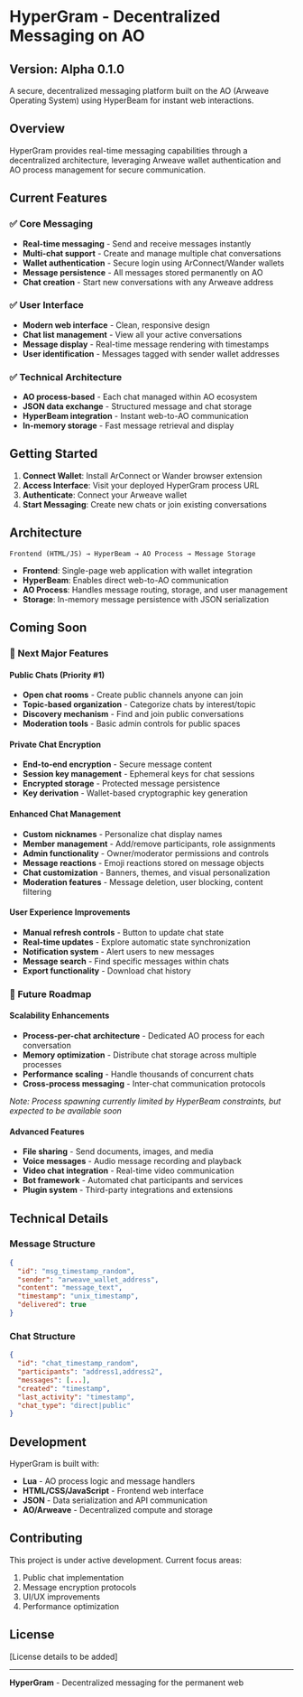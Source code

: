 # HyperGram - Decentralized Messaging on AO
## Version: Alpha 0.1.0

A secure, decentralized messaging platform built on the AO (Arweave Operating System) using HyperBeam for instant web interactions.

## Overview

HyperGram provides real-time messaging capabilities through a decentralized architecture, leveraging Arweave wallet authentication and AO process management for secure communication.

## Current Features

### ✅ Core Messaging
- **Real-time messaging** - Send and receive messages instantly
- **Multi-chat support** - Create and manage multiple chat conversations
- **Wallet authentication** - Secure login using ArConnect/Wander wallets
- **Message persistence** - All messages stored permanently on AO
- **Chat creation** - Start new conversations with any Arweave address

### ✅ User Interface
- **Modern web interface** - Clean, responsive design
- **Chat list management** - View all your active conversations
- **Message display** - Real-time message rendering with timestamps
- **User identification** - Messages tagged with sender wallet addresses

### ✅ Technical Architecture
- **AO process-based** - Each chat managed within AO ecosystem
- **JSON data exchange** - Structured message and chat storage
- **HyperBeam integration** - Instant web-to-AO communication
- **In-memory storage** - Fast message retrieval and display

## Getting Started

1. **Connect Wallet**: Install ArConnect or Wander browser extension
2. **Access Interface**: Visit your deployed HyperGram process URL
3. **Authenticate**: Connect your Arweave wallet
4. **Start Messaging**: Create new chats or join existing conversations

## Architecture

```
Frontend (HTML/JS) → HyperBeam → AO Process → Message Storage
```

- **Frontend**: Single-page web application with wallet integration
- **HyperBeam**: Enables direct web-to-AO communication
- **AO Process**: Handles message routing, storage, and user management
- **Storage**: In-memory message persistence with JSON serialization

## Coming Soon

### 🚀 Next Major Features

#### Public Chats (Priority #1)
- **Open chat rooms** - Create public channels anyone can join
- **Topic-based organization** - Categorize chats by interest/topic
- **Discovery mechanism** - Find and join public conversations
- **Moderation tools** - Basic admin controls for public spaces

#### Private Chat Encryption
- **End-to-end encryption** - Secure message content
- **Session key management** - Ephemeral keys for chat sessions
- **Encrypted storage** - Protected message persistence
- **Key derivation** - Wallet-based cryptographic key generation

#### Enhanced Chat Management
- **Custom nicknames** - Personalize chat display names
- **Member management** - Add/remove participants, role assignments
- **Admin functionality** - Owner/moderator permissions and controls
- **Message reactions** - Emoji reactions stored on message objects
- **Chat customization** - Banners, themes, and visual personalization
- **Moderation features** - Message deletion, user blocking, content filtering

#### User Experience Improvements
- **Manual refresh controls** - Button to update chat state
- **Real-time updates** - Explore automatic state synchronization
- **Notification system** - Alert users to new messages
- **Message search** - Find specific messages within chats
- **Export functionality** - Download chat history

### 🔮 Future Roadmap

#### Scalability Enhancements
- **Process-per-chat architecture** - Dedicated AO process for each conversation
- **Memory optimization** - Distribute chat storage across multiple processes  
- **Performance scaling** - Handle thousands of concurrent chats
- **Cross-process messaging** - Inter-chat communication protocols

*Note: Process spawning currently limited by HyperBeam constraints, but expected to be available soon*

#### Advanced Features
- **File sharing** - Send documents, images, and media
- **Voice messages** - Audio message recording and playback
- **Video chat integration** - Real-time video communication
- **Bot framework** - Automated chat participants and services
- **Plugin system** - Third-party integrations and extensions

## Technical Details

### Message Structure
```json
{
  "id": "msg_timestamp_random",
  "sender": "arweave_wallet_address",
  "content": "message_text",
  "timestamp": "unix_timestamp",
  "delivered": true
}
```

### Chat Structure
```json
{
  "id": "chat_timestamp_random",
  "participants": "address1,address2",
  "messages": [...],
  "created": "timestamp",
  "last_activity": "timestamp",
  "chat_type": "direct|public"
}
```

## Development

HyperGram is built with:
- **Lua** - AO process logic and message handlers
- **HTML/CSS/JavaScript** - Frontend web interface
- **JSON** - Data serialization and API communication
- **AO/Arweave** - Decentralized compute and storage

## Contributing

This project is under active development. Current focus areas:
1. Public chat implementation
2. Message encryption protocols
3. UI/UX improvements
4. Performance optimization

## License

[License details to be added]

---

**HyperGram** - Decentralized messaging for the permanent web